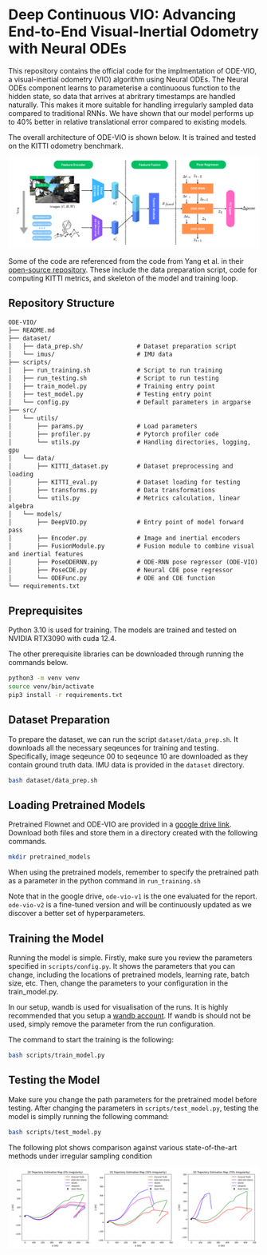 # Deep Continuous VIO: Advancing End-to-End Visual-Inertial Odometry with Neural ODEs


This repository contains the official code for the implmentation of ODE-VIO, a visual-inertial odometry (VIO) algorithm using Neural ODEs. The Neural ODEs component learns to parameterise a continuoous function to the hidden state, so data that arrives at abritrary timestamps are handled naturally. This makes it more suitable for handling irregularly sampled data compared to traditional RNNs. We have shown that our model performs up to 40% better in relative translational error compared to existing models. 

The overall architecture of ODE-VIO is shown below. It is trained and tested on the KITTI odometry benchmark. 

<img src="figures/ode-vio.png" alt="Overview of ODE-VIO architecture" width="800"/> 

Some of the code are referenced from the code from Yang et al. in their [open-source repository](https://github.com/mingyuyng/Visual-Selective-VIO/tree/main). These include the data preparation script, code for computing KITTI metrics, and skeleton of the model and training loop. 

## Repository Structure

```
ODE-VIO/
├── README.md
├── dataset/
│   ├── data_prep.sh/               # Dataset preparation script
│   └── imus/                       # IMU data
├── scripts/
│   ├── run_training.sh             # Script to run training
│   ├── run_testing.sh              # Script to run testing
│   ├── train_model.py              # Training entry point
│   ├── test_model.py               # Testing entry point
│   └── config.py                   # Default parameters in argparse
├── src/
│   └── utils/
│       ├── params.py               # Load parameters
│       ├── profiler.py             # Pytorch profiler code
│       └── utils.py                # Handling directories, logging, gpu
│   └── data/
│       ├── KITTI_dataset.py        # Dataset preprocessing and loading
│       ├── KITTI_eval.py           # Dataset loading for testing 
│       ├── transforms.py           # Data transformations 
│       └── utils.py                # Metrics calculation, linear algebra
│   └── models/
│       ├── DeepVIO.py              # Entry point of model forward pass
│       ├── Encoder.py              # Image and inertial encoders
│       ├── FusionModule.py         # Fusion module to combine visual and inertial features
│       ├── PoseODERNN.py           # ODE-RNN pose regressor (ODE-VIO)
│       ├── PoseCDE.py              # Neural CDE pose regressor
│       └── ODEFunc.py              # ODE and CDE function
└── requirements.txt
```

## Preprequisites

Python 3.10 is used for training. The models are trained and tested on NVIDIA RTX3090 with cuda 12.4. 

The other prerequisite libraries can be downloaded through running the commands below.

```bash
python3 -m venv venv
source venv/bin/activate
pip3 install -r requirements.txt
```

## Dataset Preparation

To prepare the dataset, we can run the script `dataset/data_prep.sh`. It downloads all the necessary seqeunces for training and testing. Specifically, image seqeunce 00 to seqeunce 10 are downloaded as they contain ground truth data. IMU data is provided in the `dataset` directory. 


```bash
bash dataset/data_prep.sh
```

## Loading Pretrained Models

Pretrained Flownet and ODE-VIO are provided in a [google drive link](https://drive.google.com/drive/folders/1XGc1tCsitoZjuzjjWoqU3q3KRTLK7Do9?usp=sharing). Download both files and store them in a directory created with the following commands. 

```bash
mkdir pretrained_models
```

When using the pretrained models, remember to specify the pretrained path as a parameter in the python command in `run_training.sh`

Note that in the google drive, `ode-vio-v1` is the one evaluated for the report. `ode-vio-v2` is a fine-tuned version and will be continuously updated as we discover a better set of hyperparameters.

## Training the Model

Running the model is simple. Firstly, make sure you review the parameters specified in `scripts/config.py`. It shows the parameters that you can change, including the locations of pretrained models, learning rate, batch size, etc. Then, change the parameters to your configuration in the train_model.py.

In our setup, wandb is used for visualisation of the runs. It is highly recommended that you setup a [wandb account](https://wandb.ai/). If wandb is should not be used, simply remove the parameter from the run configuration.

The command to start the training is the following:
```bash
bash scripts/train_model.py
```

## Testing the Model

Make sure you change the path parameters for the pretrained model before testing.
After changing the parameters in `scripts/test_model.py`, testing the model is simplly running the following command:

```bash
bash scripts/test_model.py
```

The following plot shows comparison against various state-of-the-art methods under irregular sampling condition

<img src="figures/irregularity-comparison.png" alt="Overview of ODE-VIO architecture" width="800"/> 





